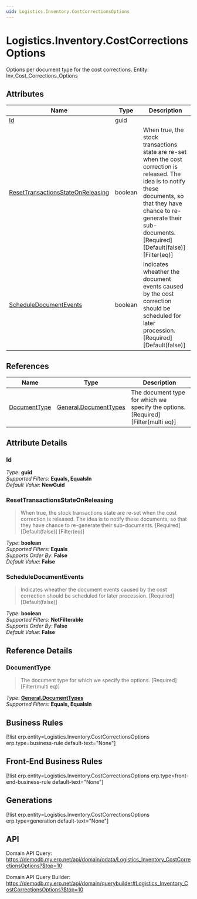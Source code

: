 ```yaml
---
uid: Logistics.Inventory.CostCorrectionsOptions
---
```

# Logistics.Inventory.CostCorrectionsOptions

Options per document type for the cost corrections. Entity: Inv_Cost_Corrections_Options

## Attributes

| Name | Type | Description |
| ---- | ---- | --- |
| [Id](Logistics.Inventory.CostCorrectionsOptions.md#id) | guid |  
| [ResetTransactionsStateOnReleasing](Logistics.Inventory.CostCorrectionsOptions.md#resettransactionsstateonreleasing) | boolean | When true, the stock transactions state are re-set when the cost correction is released. The idea is to notify these documents, so that they have chance to re-generate their sub-documents. [Required] [Default(false)] [Filter(eq)] 
| [ScheduleDocumentEvents](Logistics.Inventory.CostCorrectionsOptions.md#scheduledocumentevents) | boolean | Indicates wheather the document events caused by the cost correction should be scheduled for later procession. [Required] [Default(false)] 

## References

| Name | Type | Description |
| ---- | ---- | --- |
| [DocumentType](Logistics.Inventory.CostCorrectionsOptions.md#documenttype) | [General.DocumentTypes](General.DocumentTypes.md) | The document type for which we specify the options. [Required] [Filter(multi eq)] |


## Attribute Details

### Id

_Type_: **guid**  
_Supported Filters_: **Equals, EqualsIn**  
_Default Value_: **NewGuid**  

### ResetTransactionsStateOnReleasing

> When true, the stock transactions state are re-set when the cost correction is released. The idea is to notify these documents, so that they have chance to re-generate their sub-documents. [Required] [Default(false)] [Filter(eq)]

_Type_: **boolean**  
_Supported Filters_: **Equals**  
_Supports Order By_: **False**  
_Default Value_: **False**  

### ScheduleDocumentEvents

> Indicates wheather the document events caused by the cost correction should be scheduled for later procession. [Required] [Default(false)]

_Type_: **boolean**  
_Supported Filters_: **NotFilterable**  
_Supports Order By_: **False**  
_Default Value_: **False**  


## Reference Details

### DocumentType

> The document type for which we specify the options. [Required] [Filter(multi eq)]

_Type_: **[General.DocumentTypes](General.DocumentTypes.md)**  
_Supported Filters_: **Equals, EqualsIn**  



## Business Rules

[!list erp.entity=Logistics.Inventory.CostCorrectionsOptions erp.type=business-rule default-text="None"]

## Front-End Business Rules

[!list erp.entity=Logistics.Inventory.CostCorrectionsOptions erp.type=front-end-business-rule default-text="None"]

## Generations

[!list erp.entity=Logistics.Inventory.CostCorrectionsOptions erp.type=generation default-text="None"]

## API

Domain API Query:
<https://demodb.my.erp.net/api/domain/odata/Logistics_Inventory_CostCorrectionsOptions?$top=10>

Domain API Query Builder:
<https://demodb.my.erp.net/api/domain/querybuilder#Logistics_Inventory_CostCorrectionsOptions?$top=10>

